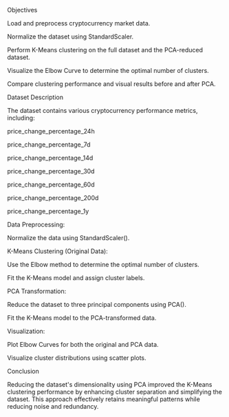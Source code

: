 Objectives

Load and preprocess cryptocurrency market data.

Normalize the dataset using StandardScaler.

Perform K-Means clustering on the full dataset and the PCA-reduced dataset.

Visualize the Elbow Curve to determine the optimal number of clusters.

Compare clustering performance and visual results before and after PCA.

Dataset Description

The dataset contains various cryptocurrency performance metrics, including:

price_change_percentage_24h

price_change_percentage_7d

price_change_percentage_14d

price_change_percentage_30d

price_change_percentage_60d

price_change_percentage_200d

price_change_percentage_1y



Data Preprocessing:

Normalize the data using StandardScaler().

K-Means Clustering (Original Data):

Use the Elbow method to determine the optimal number of clusters.

Fit the K-Means model and assign cluster labels.

PCA Transformation:

Reduce the dataset to three principal components using PCA().

Fit the K-Means model to the PCA-transformed data.

Visualization:

Plot Elbow Curves for both the original and PCA data.

Visualize cluster distributions using scatter plots.


Conclusion

Reducing the dataset's dimensionality using PCA improved the K-Means clustering performance by enhancing cluster separation and simplifying the dataset. This approach effectively retains meaningful patterns while reducing noise and redundancy.

